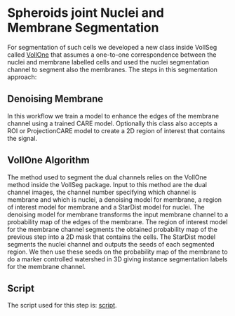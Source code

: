 # Spheroids joint Nuclei and Membrane Segmentation

For segmentation of such cells we developed a new class inside VollSeg called [VollOne](https://github.com/Kapoorlabs-CAPED/VollSeg/blob/18b33de516e691cbc488e0aedb46b08b2ffd992e/src/vollseg/utils.py#L4612) that assumes a one-to-one correspondence between the nuclei and membrane labelled cells and used the nuclei segmentation channel to segment also the membranes. The steps in this segmentation approach:

## Denoising Membrane
In this workflow we train a model to enhance the edges of the membrane channel using a trained CARE model. Optionally this class also accepts a ROI or ProjectionCARE model to create a 2D region of interest that contains the signal. 

## VollOne Algorithm

The method used to segment the dual channels relies on the VollOne method inside the VollSeg package. Input to this method are the dual channel images, the channel number specifying which channel is membrane and which is nuclei, a denoising model for membrane, a region of interest model for membrane and a StarDist model for nuclei. The denoising model for membrane transforms the input membrane channel to a probability map of the edges of the membrane. The region of interest model for the membrane channel segments the obtained probability map of the previous step into a 2D mask that contains the cells. The StarDist model segments the nuclei channel and outputs the seeds of each segmented region. We then use these seeds on the probability map of the membrane to do a marker controlled watershed in 3D giving instance segmentation labels for the membrane channel.

## Script

The script used for this step is: [script](01_joint_membrane_nuclei_segmentation.py). 



